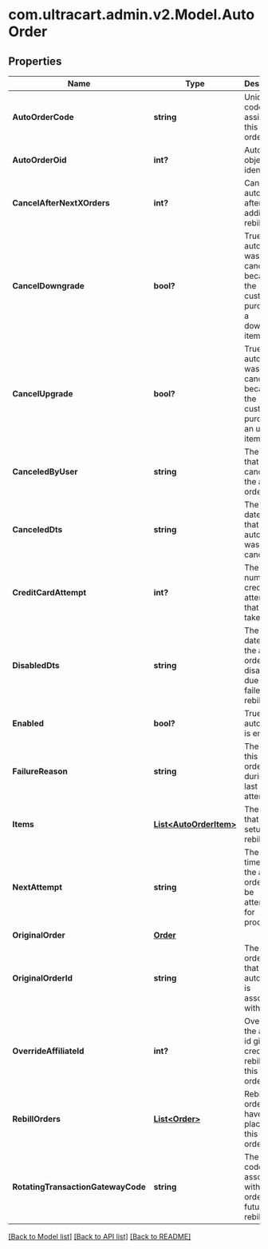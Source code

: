 # com.ultracart.admin.v2.Model.AutoOrder
## Properties

Name | Type | Description | Notes
------------ | ------------- | ------------- | -------------
**AutoOrderCode** | **string** | Unique code assigned to this auto order | [optional] 
**AutoOrderOid** | **int?** | Auto order object identifier | [optional] 
**CancelAfterNextXOrders** | **int?** | Cancel this auto order after X additional rebills | [optional] 
**CancelDowngrade** | **bool?** | True if the auto order was canceled because the customer purchased a downgrade item | [optional] 
**CancelUpgrade** | **bool?** | True if the auto order was canceled because the customer purchased an upgrade item | [optional] 
**CanceledByUser** | **string** | The user that canceled the auto order | [optional] 
**CanceledDts** | **string** | The date/time that the auto order was canceled | [optional] 
**CreditCardAttempt** | **int?** | The number of credit card attempts that have taken place | [optional] 
**DisabledDts** | **string** | The date/time the auto order was disabled due to failed rebills | [optional] 
**Enabled** | **bool?** | True if this auto order is enabled | [optional] 
**FailureReason** | **string** | The reason this auto order failed during the last rebill attempt | [optional] 
**Items** | [**List&lt;AutoOrderItem&gt;**](AutoOrderItem.md) | The items that are setup to rebill | [optional] 
**NextAttempt** | **string** | The next time that the auto order will be attempted for processing | [optional] 
**OriginalOrder** | [**Order**](Order.md) |  | [optional] 
**OriginalOrderId** | **string** | The original order id that this auto order is associated with. | [optional] 
**OverrideAffiliateId** | **int?** | Override the affiliate id given credit for rebills of this auto order | [optional] 
**RebillOrders** | [**List&lt;Order&gt;**](Order.md) | Rebill orders that have taken place on this auto order | [optional] 
**RotatingTransactionGatewayCode** | **string** | The RTG code associated with this order for future rebills | [optional] 


[[Back to Model list]](../README.md#documentation-for-models) [[Back to API list]](../README.md#documentation-for-api-endpoints) [[Back to README]](../README.md)


